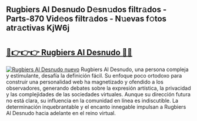 ## Rugbiers Al Desnudo D𝚎sn𝚞dos filtr𝚊dos - Parts-870 Vid𝚎os filtr𝚊dos - N𝚞evas f𝚘tos atr𝚊ctivas KjW6j

# <h2><a href="http://mb0ef0.tromn.icu/?c=Rugbiers+Al+Desnudo">🔗👉👉👉 Rugbiers Al Desnudo 🔗🔗</a></h2>

[![Rugbiers Al Desnudo nuevo](https://i.imgur.com/pEAQMta.gif)](http://mb0ef0.tromn.icu/?c=Rugbiers+Al+Desnudo)
Rugbiers Al Desnudo, una persona compleja y estimulante, desafía la definición fácil. Su enfoque poco ortodoxo para construir una personalidad web ha magnetizado y ofendido a los observadores, generando debates sobre la expresión artística, la privacidad y las complejidades de las sociedades virtuales. Aunque su dirección futura no está clara, su influencia en la comunidad en línea es indiscutible. La determinación inquebrantable y el encanto innegable impulsan a Rugbiers Al Desnudo hacia adelante en el reino virtual.
